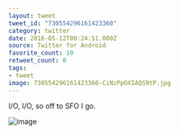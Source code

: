 ```yaml
---
layout: tweet
tweet_id: "730554296161423360"
category: twitter
date: 2016-05-12T00:24:51.000Z
source: Twitter for Android
favorite_count: 10
retweet_count: 0
tags:
- tweet
image: 730554296161423360-CiNzPpOXIAQS9tP.jpg
---
```


I/O, I/O, so off to SFO I go. 

![image](/img/tweets/730554296161423360-CiNzPpOXIAQS9tP.jpg)
